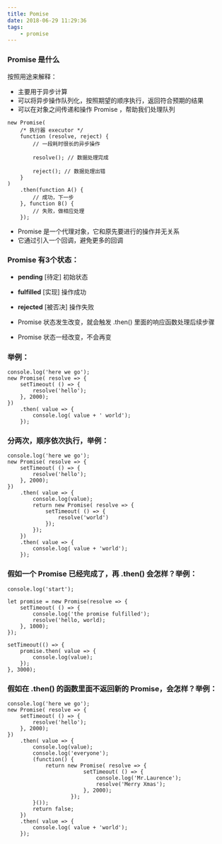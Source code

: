 ```yaml
---
title: Pomise
date: 2018-06-29 11:29:36
tags:
    - promise
---
```


### Promise 是什么
按照用途来解释：
+ 主要用于异步计算
+ 可以将异步操作队列化，按照期望的顺序执行，返回符合预期的结果
+ 可以在对象之间传递和操作 Promise ，帮助我们处理队列

<!-- more -->

```
new Promise(
    /* 执行器 executor */
    function (resolve, reject) {
        // 一段耗时很长的异步操作

        resolve(); // 数据处理完成

        reject(); // 数据处理出错
    }
)
    .then(function A() {
        // 成功，下一步
    }, function B() {
        // 失败，做相应处理
    });
```

+ Promise 是一个代理对象，它和原先要进行的操作并无关系
+ 它通过引入一个回调，避免更多的回调

### Promise 有3个状态：
+ **pending** [待定] 初始状态
+ **fulfilled** [实现] 操作成功
+ **rejected** [被否决] 操作失败

+ Promise 状态发生改变，就会触发 .then() 里面的响应函数处理后续步骤
+ Promise 状态一经改变，不会再变

### 举例：
```
console.log('here we go');
new Promise( resolve => {
    setTimeout( () => {
        resolve('hello');
    }, 2000);
})
    .then( value => {
        console.log( value + ' world');
    });
```

### 分两次，顺序依次执行，举例：
```
console.log('here we go');
new Promise( resolve => {
    setTimeout( () => {
        resolve('hello');
    }, 2000);
})
    .then( value => {
        console.log(value);
        return new Promise( resolve => {
            setTimeout( () => {
                resolve('world')
            });
        });
    })
    .then( value => {
        console.log( value + 'world');
    });
```

### 假如一个 Promise 已经完成了，再 .then() 会怎样？举例：
```
console.log('start');

let promise = new Promise(resolve => {
    setTimeout( () => {
        console.log('the promise fulfilled');
        resolve('hello, world);
    }, 1000);
});

setTimeout(() => {
    promise.then( value => {
        console.log(value);
    });
}, 3000);
```

### 假如在 .then() 的函数里面不返回新的 Promise，会怎样？举例：
```
console.log('here we go');
new Promise( resolve => {
    setTimeout( () => {
        resolve('hello');
    }, 2000);
})
    .then( value => {
        console.log(value);
        console.log('everyone');
        (function() {
            return new Promise( resolve => {
                        setTimeout( () => {
                            console.log('Mr.Laurence');
                            resolve('Merry Xmas');
                        }, 2000);
                    });
        }());
        return false;
    })
    .then( value => {
        console.log( value + 'world');
    });
```